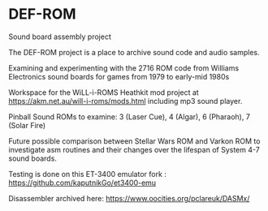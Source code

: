 # DEF-ROM
Sound board assembly project

The DEF-ROM project is a place to archive sound code and audio samples.

Examining and experimenting with the 2716 ROM code from Williams Electronics sound boards for games from 1979 to early-mid 1980s

Workspace for the WiLL-i-ROMS Heathkit mod project at https://akm.net.au/will-i-roms/mods.html including mp3 sound player.

Pinball Sound ROMs to examine: 3 (Laser Cue), 4 (Algar), 6 (Pharaoh), 7 (Solar Fire)

Future possible comparison between Stellar Wars ROM and Varkon ROM to investigate asm routines and their changes over the lifespan of System 4-7 sound boards. 

Testing is done on this ET-3400 emulator fork : https://github.com/kaputnikGo/et3400-emu

Disassembler archived here: https://www.oocities.org/pclareuk/DASMx/
